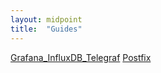 ```yaml
---
layout: midpoint
title:  "Guides"
---
```



<a class="post-link" href="/guides/linux/grafana_influxdb_telegraf/">Grafana_InfluxDB_Telegraf</a>
<a class="post-link" href="/guides/postfix/">Postfix</a>



